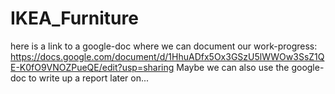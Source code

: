 # IKEA_Furniture

here is a link to a google-doc where we can document our work-progress: https://docs.google.com/document/d/1HhuADfx5Ox3GSzU5lWWOw3SsZ1QE-K0fO9VNOZPueQE/edit?usp=sharing
Maybe we can also use the google-doc to write up a report later on...
